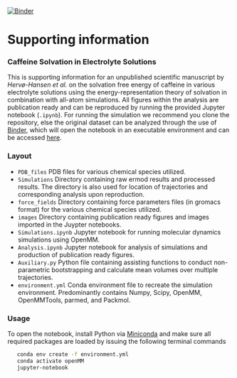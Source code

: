 [![Binder](https://mybinder.org/badge_logo.svg)](https://mybinder.org/v2/gh/SHervoe-Hansen/Caffeine_solubility/Japan?filepath=Caffeine_solubility.ipynb)
# Supporting information

### Caffeine Solvation in Electrolyte Solutions
This is supporting information for an unpublished scientific manuscript by _Hervø-Hansen et al._ on the solvation free energy of caffeine in various electrolyte solutions using the energy-representation theory of solvation in combination with all-atom simulations. All figures within the analysis are publication ready and can be reproduced by running the provided Jupyter notebook (`.ipynb`). For running the simulation we recommend you clone the repository, else the original dataset can be analyzed through the use of [Binder](https://mybinder.org), which will open the notebook in an executable environment and can be accessed [here](https://mybinder.org/v2/gh/SHervoe-Hansen/Caffeine_solubility/Japan?filepath=Caffeine_solubility.ipynb).

### Layout
- `PDB_files` PDB files for various chemical species utilized.
- `Simulations` Directory containing raw ermod results and processed results. The directory is also used for location of trajectories and corresponding analysis upon reproduction.
- `force_fields` Directory containing force parameters files (in gromacs format) for the various chemical species utilized.
- `images` Directory containing publication ready figures and images imported in the Juypter notebooks.
- `Simulations.ipynb` Jupyter notebook for running molecular dynamics simulations using OpenMM.
- `Analysis.ipynb` Jupyter notebook for analysis of simulations and production of publication ready figures.
- `Auxiliary.py` Python file containing assisting functions to conduct non-parametric bootstrapping and calculate mean volumes over multiple trajectories.
- `environment.yml` Conda environment file to recreate the simulation environment. Predominantly contains Numpy, Scipy, OpenMM, OpenMMTools, parmed, and Packmol.

### Usage
To open the notebook, install Python via [Miniconda](https://conda.io/miniconda.html) and make sure all required packages are loaded by issuing the following terminal commands
```bash
   conda env create -f environment.yml
   conda activate openMM
   jupyter-notebook
```
